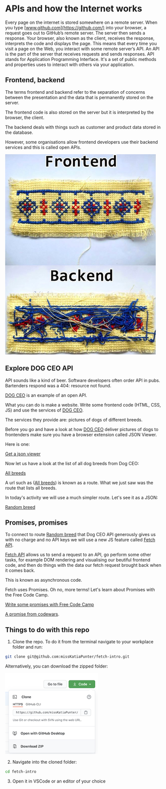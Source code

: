 # APIs and how the Internet works

Every page on the internet is stored somewhere on a remote server.
When you type [www.github.com](https://github.com/) into your browser, a request goes out to GitHub’s remote server.
The server then sends a response.
Your browser, also known as the client, receives the response, interprets the code and displays the page.
This means that every time you visit a page on the Web, you interact with some remote server’s API.
An API is the part of the server that receives requests and sends responses.
API stands for Application Programming Interface.
It's a set of public methods and properties uses to interact with others via your application.

## Frontend, backend

The terms frontend and backend refer to the separation of concerns between the presentation
and the data that is permanently stored on the server.

The frontend code is also stored on the server but it is interpreted by the browser, the client.

The backend deals with things such as customer and product data stored in the database.

However, some organisations allow frontend developers use their backend services and this is called open APIs.

![Front and back](/frontback.jpg)

## Explore DOG CEO API

API sounds like a kind of beer.
Software developers often order API in pubs.
Bartenders respond was a 404: resource not found.

[DOG CEO](https://dog.ceo/dog-api/) is an example of an open API.

What you can do is make a website.
Write some frontend code (HTML, CSS, JS) and use the services of [DOG CEO](https://dog.ceo).

The services they provide are: pictures of dogs of different breeds.

Before you go and have a look at how [DOG CEO](https://dog.ceo) deliver pictures of dogs to frontenders
make sure you have a browser extension called JSON Viewer.

Here is one:

[Get a json viewer](https://chrome.google.com/webstore/detail/json-viewer/gbmdgpbipfallnflgajpaliibnhdgobh/related)

Now let us have a look at the list of all dog breeds from Dog CEO:

[All breeds](https://dog.ceo/api/breeds/list/all)

A url such as ([All breeds](https://dog.ceo/api/breeds/list/all)) is known as a route. What we just saw was the route that lists all breeds.

In today's activity we will use a much simpler route. Let's see it as a JSON:

[Random breed](https://dog.ceo/api/breeds/image/random)

## Promises, promises

To connect to route [Random breed](https://dog.ceo/api/breeds/image/random) that Dog CEO API generously gives us
with no charge and no API keys we will use a new JS feature called [Fetch API](https://developer.mozilla.org/en-US/docs/Web/API/Fetch_API/Using_Fetch).

[Fetch API](https://developer.mozilla.org/en-US/docs/Web/API/Fetch_API/Using_Fetch) allows us
to send a request to an API, go perform some other tasks, for example DOM rendering and visualising our beutiful frontend code,
and then do things with the data our fetch request brought back when it comes back.

This is known as asynchronous code.

Fetch uses Promises. Oh no, more terms! Let's learn about Promises with the Free Code Camp.

[Write some promises with Free Code Camp](https://www.freecodecamp.org/learn/javascript-algorithms-and-data-structures/es6/create-a-javascript-promise)

[A promise from codewars](https://www.codewars.com/kata/5b61d6ef07a266d40b000097/train/javascript).

## Things to do with this repo

1. Clone the repo. To do it from the terminal navigate to your workplace folder and run:

```bash
git clone git@github.com:missKatiaPunter/fetch-intro.git
```

Alternatively, you can download the zipped folder:

![Zipped folder](zipped_download.png)

2. Navigate into the cloned folder:

```bash
cd fetch-intro
```

3. Open it in VSCode or an editor of your choice


